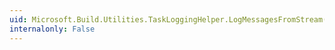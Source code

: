 ```yaml
---
uid: Microsoft.Build.Utilities.TaskLoggingHelper.LogMessagesFromStream(System.IO.TextReader,Microsoft.Build.Framework.MessageImportance)
internalonly: False
---
```

